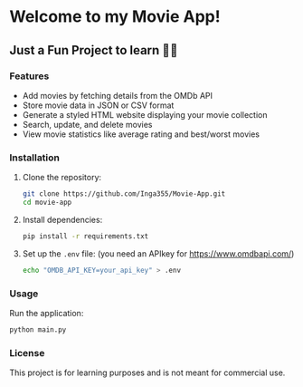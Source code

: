 # Welcome to my Movie App!

## Just a Fun Project to learn 🤷🏻

### Features
- Add movies by fetching details from the OMDb API
- Store movie data in JSON or CSV format
- Generate a styled HTML website displaying your movie collection
- Search, update, and delete movies
- View movie statistics like average rating and best/worst movies

### Installation
1. Clone the repository:
   ```sh
   git clone https://github.com/Inga355/Movie-App.git
   cd movie-app
   ```
2. Install dependencies:
   ```sh
   pip install -r requirements.txt
   ```
3. Set up the `.env` file: (you need an APIkey for https://www.omdbapi.com/)
   ```sh
   echo "OMDB_API_KEY=your_api_key" > .env
   ```

### Usage
Run the application:
```sh
python main.py
```

### License
This project is for learning purposes and is not meant for commercial use.

